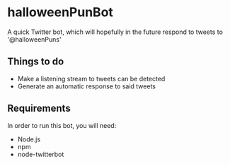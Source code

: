 # halloweenPunBot

A quick Twitter bot, which will hopefully in the future respond to tweets to '@halloweenPuns'

## 

## Things to do
- Make a listening stream to tweets can be detected
- Generate an automatic response to said tweets 

## Requirements
In order to run this bot, you will need: 
- Node.js
- npm
- node-twitterbot
